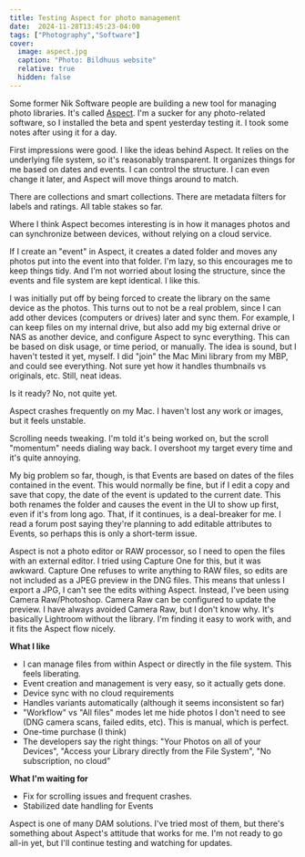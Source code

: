 ```yaml
---
title: Testing Aspect for photo management
date:  2024-11-28T13:45:23-04:00
tags: ["Photography","Software"]
cover:
  image: aspect.jpg
  caption: "Photo: Bildhuus website"
  relative: true
  hidden: false
---
```


Some former Nik Software people are building a new tool for managing photo libraries. It's called [Aspect](https://aspect.bildhuus.com/). I'm a sucker for any photo-related software, so I installed the beta and spent yesterday testing it. I took some notes after using it for a day.

First impressions were good. I like the ideas behind Aspect. It relies on the underlying file system, so it's reasonably transparent. It organizes things for me based on dates and events. I can control the structure. I can even change it later, and Aspect will move things around to match.

There are collections and smart collections. There are metadata filters for labels and ratings. All table stakes so far.

Where I think Aspect becomes interesting is in how it manages photos and can synchronize between devices, without relying on a cloud service.

If I create an "event" in Aspect, it creates a dated folder and moves any photos put into the event into that folder. I'm lazy, so this encourages me to keep things tidy. And I'm not worried about losing the structure, since the events and file system are kept identical. I like this.

I was initially put off by being forced to create the library on the same device as the photos. This turns out to not be a real problem, since I can add other devices (computers or drives) later and sync them. For example, I can keep files on my internal drive, but also add my big external drive or NAS as another device, and configure Aspect to sync everything. This can be based on disk usage, or time period, or manually. The idea is sound, but I haven't tested it yet, myself. I did "join" the Mac Mini library from my MBP, and could see everything. Not sure yet how it handles thumbnails vs originals, etc. Still, neat ideas.

Is it ready? No, not quite yet.

Aspect crashes frequently on my Mac. I haven't lost any work or images, but it feels unstable.

Scrolling needs tweaking. I'm told it's being worked on, but the scroll "momentum" needs dialing way back. I overshoot my target every time and it's quite annoying.

My big problem so far, though, is that Events are based on dates of the files contained in the event. This would normally be fine, but if I edit a copy and save that copy, the date of the event is updated to the current date. This both renames the folder and causes the event in the UI to show up first, even if it's from long ago. That, if it continues, is a deal-breaker for me. I read a forum post saying they're planning to add editable attributes to Events, so perhaps this is only a short-term issue.

Aspect is not a photo editor or RAW processor, so I need to open the files with an external editor. I tried using Capture One for this, but it was awkward. Capture One refuses to write anything to RAW files, so edits are not included as a JPEG preview in the DNG files. This means that unless I export a JPG, I can't see the edits withing Aspect. Instead, I've been using Camera Raw/Photoshop. Camera Raw can be configured to update the preview. I have always avoided Camera Raw, but I don't know why. It's basically Lightroom without the library. I'm finding it easy to work with, and it fits the Aspect flow nicely.

**What I like**

-   I can manage files from within Aspect or directly in the file system. This feels liberating.
-   Event creation and management is very easy, so it actually gets done.
-   Device sync with no cloud requirements
-   Handles variants automatically (although it seems inconsistent so far)
-   "Workflow" vs "All files" modes let me hide photos I don't need to see (DNG camera scans, failed edits, etc). This is manual, which is perfect.
-   One-time purchase (I think)
-   The developers say the right things: "Your Photos on all of your Devices", "Access your Library directly from the File System", "No subscription, no cloud"

**What I'm waiting for**

-   Fix for scrolling issues and frequent crashes.
-   Stabilized date handling for Events

Aspect is one of many DAM solutions. I've tried most of them, but there's something about Aspect's attitude that works for me. I'm not ready to go all-in yet, but I'll continue testing and watching for updates.

